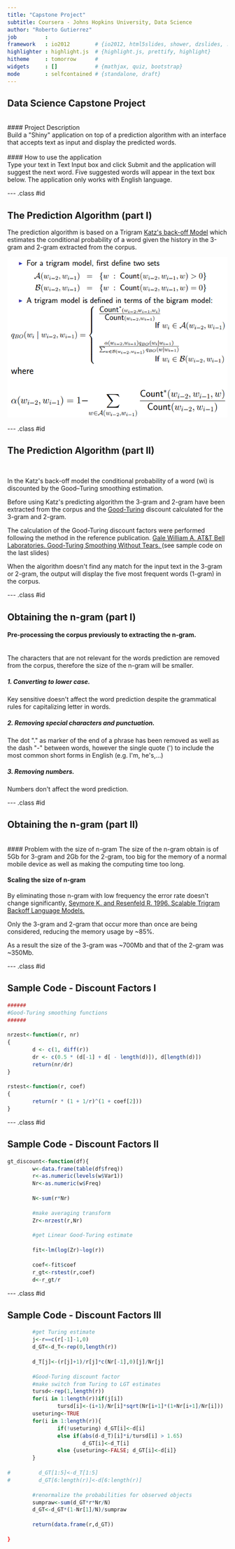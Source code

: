 ```yaml
---
title: "Capstone Project"
subtitle: Coursera - Johns Hopkins University, Data Science
author: "Roberto Gutierrez"
job         : 
framework   : io2012        # {io2012, html5slides, shower, dzslides, ...}
highlighter : highlight.js  # {highlight.js, prettify, highlight}
hitheme     : tomorrow      # 
widgets     : []            # {mathjax, quiz, bootstrap}
mode        : selfcontained # {standalone, draft}
---
```

## Data Science Capstone Project
<br />
#### Project Description
<br />
Build a "Shiny" application on top of a prediction algorithm with an interface that accepts text as input and display the predicted words.
<br />
<br />
#### How to use the application
<br />
Type your text in Text Input box and click Submit and the application will suggest the next word. Five suggested words will appear in the text box below. The application only works with English language.

--- .class #id 

## The Prediction Algorithm (part I)

The prediction algorithm is based on a Trigram [Katz's back-off Model][1] which estimates the conditional probability of a word given the history in the 3-gram and 2-gram extracted from the corpus.

<img src="Katz.png"/>


[1]:https://en.wikipedia.org/wiki/Katz%27s_back-off_model

--- .class #id 

## The Prediction Algorithm (part II)
<br />

In the Katz's back-off model the conditional probability of a word (wi) is discounted by the Good–Turing smoothing estimation.
<br />

Before using Katz's predicting algorithm the 3-gram and 2-gram have been extracted from the corpus and the [Good-Turing][1] discount calculated for the 3-gram and 2-gram.
<br />

The calculation of the Good-Turing discount factors were performed following the method in the reference publication.
[Gale William A. AT&T Bell Laboratories. Good-Turing Smoothing Without Tears. ][2]
(see sample code on the last slides)
<br />

When the algorithm doesn't find any match for the input text in the 3-gram or 2-gram, the output will display the five most frequent words (1-gram) in the corpus.


[1]:https://en.wikipedia.org/wiki/Good–Turing
[2]:http://www.d.umn.edu/~tpederse/Courses/CS8761-FALL02/Code/sgt-gale.pdf

--- .class #id 

## Obtaining the n-gram (part I)

#### Pre-processing the corpus previously to extracting the n-gram.
<br />
The characters that are not relevant for the words prediction are removed from the corpus, therefore the size of the n-gram will be smaller.

##### 1. Converting to lower case.
Key sensitive doesn't affect the word prediction despite the grammatical rules for capitalizing letter in words.
<br />
##### 2. Removing special characters and punctuation.
The dot "." as marker of the end of a phrase has been removed as well as  the dash "-" between words, however the single quote (') to include the most common short forms in English (e.g. I'm, he's,...)
<br />
##### 3. Removing numbers.
Numbers don't affect the word prediction.

--- .class #id 

## Obtaining the n-gram (part II)
<br />
#### Problem with the size of n-gram
The size of the n-gram obtain is of 5Gb for 3-gram and 2Gb for the 2-gram, too big for the memory of a normal mobile device as well as making the computing time too long.

#### Scaling the size of n-gram
By eliminating those n-gram with low frequency the error rate doesn't change significantly, [Seymore K. and Resenfeld R. 1996. Scalable Trigram Backoff Language Models.][3] 
<br />

Only the 3-gram and 2-gram that occur more than once are being considered, reducing the memory usage by ~85%.
<br />

As a result the size of the 3-gram was ~700Mb and that of the 2-gram was ~350Mb.

[3]:(https://www.cs.cmu.edu/~roni/papers/scalable-TR-96-139.pdf)


--- .class #id 

## Sample Code - Discount Factors I


```r
######
#Good-Turing smoothing functions
######

nrzest<-function(r, nr)
{
        d <- c(1, diff(r))
        dr <- c(0.5 * (d[-1] + d[ - length(d)]), d[length(d)])
        return(nr/dr)
}

rstest<-function(r, coef)
{
        return(r * (1 + 1/r)^(1 + coef[2]))
}
```


--- .class #id 
## Sample Code - Discount Factors II


```r
gt_discount<-function(df){
        w<-data.frame(table(df$freq))
        r<-as.numeric(levels(w$Var1))
        Nr<-as.numeric(w$Freq)
        
        N<-sum(r*Nr)
        
        #make averaging transform
        Zr<-nrzest(r,Nr)
        
        #get Linear Good-Turing estimate
        
        fit<-lm(log(Zr)~log(r))
        
        coef<-fit$coef
        r_gt<-rstest(r,coef)
        d<-r_gt/r
```

--- .class #id 
## Sample Code - Discount Factors III


```r
        #get Turing estimate
        j<-r==c(r[-1]-1,0)
        d_GT<-d_T<-rep(0,length(r))
        
        d_T[j]<-(r[j]+1)/r[j]*c(Nr[-1],0)[j]/Nr[j]
        
        #Good-Turing discount factor
        #make switch from Turing to LGT estimates
        tursd<-rep(1,length(r))
        for(i in 1:length(r))if(j[i])
                tursd[i]<-(i+1)/Nr[i]*sqrt(Nr[i+1]*(1+Nr[i+1]/Nr[i]))
        useturing<-TRUE
        for(i in 1:length(r)){
                if(!useturing) d_GT[i]<-d[i]
                else if(abs(d-d_T)[i]*i/tursd[i] > 1.65)
                        d_GT[i]<-d_T[i]
                else {useturing<-FALSE; d_GT[i]<-d[i]}
        }
                
#         d_GT[1:5]<-d_T[1:5]
#         d_GT[6:length(r)]<-d[6:length(r)]
        
        #renormalize the probabilities for observed objects
        sumpraw<-sum(d_GT*r*Nr/N)
        d_GT<-d_GT*(1-Nr[1]/N)/sumpraw
        
        return(data.frame(r,d_GT))
        
}
```





